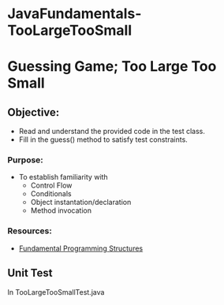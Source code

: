 # JavaFundamentals-TooLargeTooSmall

# Guessing Game; Too Large Too Small

## **Objective:**
* Read and understand the provided code in the test class.
* Fill in the guess() method to satisfy test constraints.

### **Purpose:**
* To establish familiarity with
    * Control Flow
    * Conditionals
    * Object instantation/declaration
    * Method invocation

### **Resources:**
* [Fundamental Programming Structures](https://zipcoder.github.io/reveal-slides/fundament-programing-stuctures.html#/)

## Unit Test
In TooLargeTooSmallTest.java
